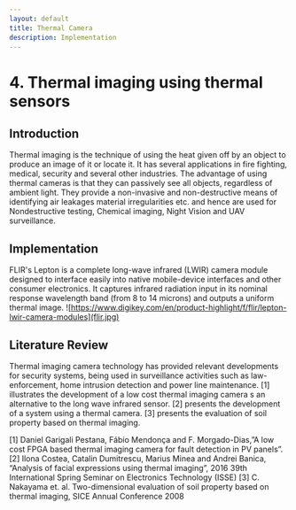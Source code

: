 ```yaml
---
layout: default
title: Thermal Camera
description: Implementation
---
```


# 4.  Thermal imaging using thermal sensors

## Introduction

Thermal imaging is the technique of using the heat given off by an object to produce an image of it or locate it. It has several applications in fire fighting, medical, security and several other industries. The advantage of using thermal cameras is that they can passively see all objects, regardless of ambient light. They provide a non-invasive and non-destructive means of identifying air leakages material irregularities etc. and hence are used for Nondestructive testing, Chemical imaging, Night Vision and UAV surveillance.

## Implementation

FLIR's Lepton is a complete long-wave infrared (LWIR) camera module designed to interface easily into native mobile-device interfaces and other consumer electronics. It captures infrared radiation input in its nominal response wavelength band (from 8 to 14 microns) and outputs a uniform thermal image.
![https://www.digikey.com/en/product-highlight/f/flir/lepton-lwir-camera-modules](flir.jpg)


## Literature Review
Thermal imaging camera technology has provided relevant developments for security systems, being used in surveillance activities such as law-enforcement, home intrusion detection and power line maintenance. [1] illustrates the development of a low cost thermal imaging camera s an alternative to the long wave infrared sensor. [2]  presents the development of a system using a thermal camera. [3] presents the evaluation of soil property based on thermal imaging.

[1] Daniel Garigali Pestana, Fábio Mendonça and F. Morgado-Dias,”A low cost FPGA based thermal imaging camera for fault detection in PV panels”.
[2] Ilona Costea, Catalin Dumitrescu, Marius Minea and Andrei Banica, “Analysis of facial expressions using thermal imaging”, 2016 39th International Spring Seminar on Electronics Technology (ISSE)
[3]  C. Nakayama et. al. Two-dimensional evaluation of soil property based on thermal imaging, SICE Annual Conference 2008
